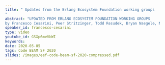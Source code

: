 ```yaml
---
title: " Updates from the Erlang Ecosystem Foundation working groups
"
abstract: "UPDATED FROM ERLANG ECOSYSTEM FOUNDATION WORKING GROUPS 
by Francesco Cesarini, Peer Stritzinger, Todd Resudek, Bryan Naegele, Maxim Fedorov, Alistair Woodman , Frank Hunleth, Bram Verburg, Johnny Winn"
speaker_id: francesco-cesarini
type: video
youtube_id: GSXp6mvVbWI
keywords: 
date: 2020-05-05
tags: Code BEAM SF 2020
slides: /images/eef-code-beam-sf-2020-compressed.pdf
---
```


